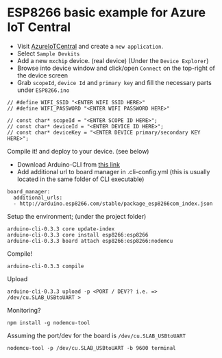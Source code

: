 # ESP8266 basic example for Azure IoT Central

- Visit [AzureIoTCentral](https://apps.azureiotcentral.com) and create a `new application`.
- Select `Sample Devkits`
- Add a new `mxchip` device. (real device) (Under the `Device Explorer`)
- Browse into device window and click/open `Connect` on the top-right of the device screen
- Grab `scopeId`, `device Id` and `primary key` and fill the necessary parts under `ESP8266.ino`

```
// #define WIFI_SSID "<ENTER WIFI SSID HERE>"
// #define WIFI_PASSWORD "<ENTER WIFI PASSWORD HERE>"

// const char* scopeId = "<ENTER SCOPE ID HERE>";
// const char* deviceId = "<ENTER DEVICE ID HERE>";
// const char* deviceKey = "<ENTER DEVICE primary/secondary KEY HERE>";
```

Compile it! and deploy to your device. (see below)

- Download Arduino-CLI from [this link](https://github.com/arduino/arduino-cli#download-the-latest-stable-release)
- Add additional url to board manager in .cli-config.yml (this is usually located in the same folder of CLI executable)

```
board_manager:
  additional_urls:
  - http://arduino.esp8266.com/stable/package_esp8266com_index.json
```
Setup the environment; (under the project folder)
```
arduino-cli-0.3.3 core update-index
arduino-cli-0.3.3 core install esp8266:esp8266
arduino-cli-0.3.3 board attach esp8266:esp8266:nodemcu
```

Compile!
```
arduino-cli-0.3.3 compile
```

Upload
```
arduino-cli-0.3.3 upload -p <PORT / DEV?? i.e. => /dev/cu.SLAB_USBtoUART >
```

Monitoring?

```
npm install -g nodemcu-tool
```

Assuming the port/dev for the board is `/dev/cu.SLAB_USBtoUART`
```
nodemcu-tool -p /dev/cu.SLAB_USBtoUART -b 9600 terminal
```
